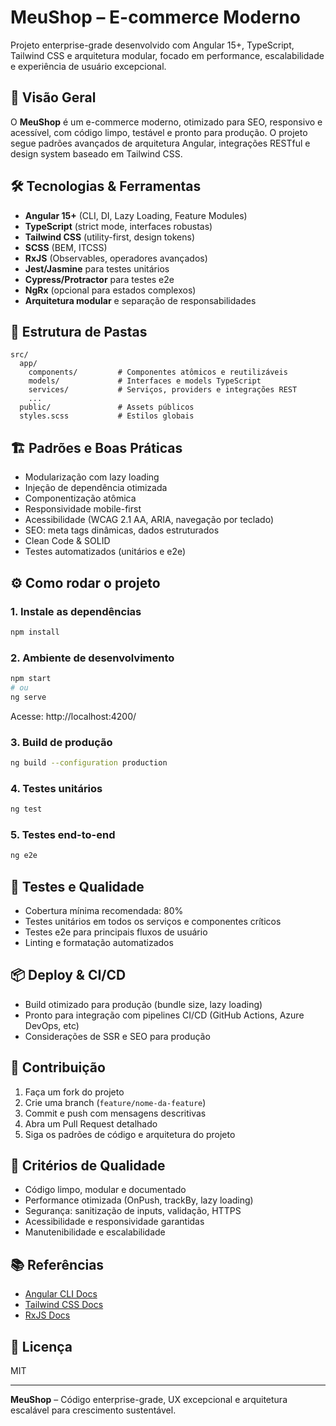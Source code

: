# MeuShop – E-commerce Moderno

Projeto enterprise-grade desenvolvido com Angular 15+, TypeScript, Tailwind CSS e arquitetura modular, focado em performance, escalabilidade e experiência de usuário excepcional.

## 🚀 Visão Geral

O **MeuShop** é um e-commerce moderno, otimizado para SEO, responsivo e acessível, com código limpo, testável e pronto para produção. O projeto segue padrões avançados de arquitetura Angular, integrações RESTful e design system baseado em Tailwind CSS.

## 🛠️ Tecnologias & Ferramentas

- **Angular 15+** (CLI, DI, Lazy Loading, Feature Modules)
- **TypeScript** (strict mode, interfaces robustas)
- **Tailwind CSS** (utility-first, design tokens)
- **SCSS** (BEM, ITCSS)
- **RxJS** (Observables, operadores avançados)
- **Jest/Jasmine** para testes unitários
- **Cypress/Protractor** para testes e2e
- **NgRx** (opcional para estados complexos)
- **Arquitetura modular** e separação de responsabilidades

## 📁 Estrutura de Pastas

```
src/
  app/
    components/         # Componentes atômicos e reutilizáveis
    models/             # Interfaces e models TypeScript
    services/           # Serviços, providers e integrações REST
    ...
  public/               # Assets públicos
  styles.scss           # Estilos globais
```

## 🏗️ Padrões e Boas Práticas

- Modularização com lazy loading
- Injeção de dependência otimizada
- Componentização atômica
- Responsividade mobile-first
- Acessibilidade (WCAG 2.1 AA, ARIA, navegação por teclado)
- SEO: meta tags dinâmicas, dados estruturados
- Clean Code & SOLID
- Testes automatizados (unitários e e2e)

## ⚙️ Como rodar o projeto

### 1. Instale as dependências

```bash
npm install
```

### 2. Ambiente de desenvolvimento

```bash
npm start
# ou
ng serve
```

Acesse: http://localhost:4200/

### 3. Build de produção

```bash
ng build --configuration production
```

### 4. Testes unitários

```bash
ng test
```

### 5. Testes end-to-end

```bash
ng e2e
```

## 🧪 Testes e Qualidade

- Cobertura mínima recomendada: 80%
- Testes unitários em todos os serviços e componentes críticos
- Testes e2e para principais fluxos de usuário
- Linting e formatação automatizados

## 📦 Deploy & CI/CD

- Build otimizado para produção (bundle size, lazy loading)
- Pronto para integração com pipelines CI/CD (GitHub Actions, Azure DevOps, etc)
- Considerações de SSR e SEO para produção

## 🤝 Contribuição

1. Faça um fork do projeto
2. Crie uma branch (`feature/nome-da-feature`)
3. Commit e push com mensagens descritivas
4. Abra um Pull Request detalhado
5. Siga os padrões de código e arquitetura do projeto

## 📝 Critérios de Qualidade

- Código limpo, modular e documentado
- Performance otimizada (OnPush, trackBy, lazy loading)
- Segurança: sanitização de inputs, validação, HTTPS
- Acessibilidade e responsividade garantidas
- Manutenibilidade e escalabilidade

## 📚 Referências

- [Angular CLI Docs](https://angular.dev/tools/cli)
- [Tailwind CSS Docs](https://tailwindcss.com/docs)
- [RxJS Docs](https://rxjs.dev/guide/overview)

## 📄 Licença

MIT

---

**MeuShop** – Código enterprise-grade, UX excepcional e arquitetura escalável para crescimento sustentável.
